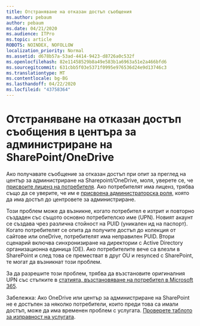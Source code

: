 ```yaml
---
title: Отстраняване на отказан достъп съобщения
ms.author: pebaum
author: pebaum
ms.date: 04/21/2020
ms.audience: ITPro
ms.topic: article
ROBOTS: NOINDEX, NOFOLLOW
localization_priority: Normal
ms.assetid: d678b57a-53ad-4414-9423-d8726a0c532f
ms.openlocfilehash: 82e11458529b8a49e583b1a6963a51e2a466bfd6
ms.sourcegitcommit: 631cbb5f03e5371f0995e976536d24e9d13746c3
ms.translationtype: MT
ms.contentlocale: bg-BG
ms.lasthandoff: 04/22/2020
ms.locfileid: "43758364"
---
```

# <a name="troubleshoot-access-denied-messages-in-sharepointonedrive-admin-center"></a>Отстраняване на отказан достъп съобщения в центъра за администриране на SharePoint/OneDrive

Ако получавате съобщение за отказан достъп при опит за преглед на център за администриране на Sharepoint/OneDrive, моля, уверете се, че [присвоите лиценз на потребителя](https://docs.microsoft.com/office365/admin/subscriptions-and-billing/assign-licenses-to-users?view=o365-worldwide&amp;tabs=One). Ако потребителят има лиценз, трябва също да се уверите, че им е [присвоена администраторска роля,](https://docs.microsoft.com/office365/admin/add-users/about-admin-roles?view=o365-worldwide) която да има достъп до центровете за администриране.

Този проблем може да възникне, когато потребител е изтрит и повторно създаден със същото основно потребителско име (UPN). Новият акаунт се създава чрез различна стойност на PUID (уникален ид на паспорт). Когато потребителят се опита да получите достъп до колекция от сайтове или oneDrive, потребителят има неправилен PUID. Втори сценарий включва синхронизиране на директории с Active Directory организационна единица (ОЕ). Ако потребителите вече са влезли в SharePoint и след това се преместват в друг OU и resynced с SharePoint, те могат да възникнат този проблем.

За да разрешите този проблем, трябва да възстановите оригиналния UPN със стъпките в [статията, възстановяване на потребител в Microsoft 365](https://docs.microsoft.com/office365/admin/add-users/restore-user?view=o365-worldwide).

Забележка: Ако OneDrive или център за администриране на SharePoint не е достъпен за няколко потребители, които преди това са имали достъп, може да има временен проблем с услугата.  [Проверете таблото за изправност на услугата](https://portal.office.com/adminportal/home#/servicehealth).


